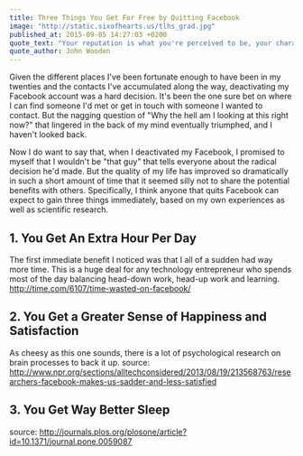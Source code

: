 ```yaml
---
title: Three Things You Get For Free by Quitting Facebook
image: "http://static.sixofhearts.us/tlhs_grad.jpg"
published_at: 2015-09-05 14:27:03 +0200
quote_text: "Your reputation is what you're perceived to be, your character is what you really are."
quote_author: John Wooden
---
```


Given the different places I've been fortunate enough to have been in my twenties and the contacts I've accumulated along the way, deactivating my Facebook account was a hard decision. It's been the one sure bet on where I can find someone I'd met or get in touch with someone I wanted to contact. But the nagging question of "Why the hell am I looking at this right now?" that lingered in the back of my mind eventually triumphed, and I haven't looked back.

Now I do want to say that, when I deactivated my Facebook, I promised to myself that I wouldn't be "that guy" that tells everyone about the radical decision he'd made. But the quality of my life has improved so dramatically in such a short amount of time that it seemed silly not to share the potential benefits with others. Specifically, I think anyone that quits Facebook can expect to gain three things immediately, based on my own experiences as well as scientific research.

## 1. You Get An Extra Hour Per Day

The first immediate benefit I noticed was that I all of a sudden had way more time. This is a huge deal for any technology entrepreneur who spends most of the day balancing head-down work, head-up work and learning.
http://time.com/6107/time-wasted-on-facebook/

## 2. You Get a Greater Sense of Happiness and Satisfaction

As cheesy as this one sounds, there is a lot of psychological research on brain processes to back it up.
source: http://www.npr.org/sections/alltechconsidered/2013/08/19/213568763/researchers-facebook-makes-us-sadder-and-less-satisfied


## 3. You Get Way Better Sleep

source: http://journals.plos.org/plosone/article?id=10.1371/journal.pone.0059087
